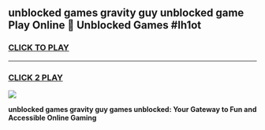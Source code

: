 
## unblocked games gravity guy unblocked game Play Online 👋 Unblocked Games #lh1ot
<h3>
<a href="https://premium.freeplayer.one?title=unblocked_games_gravity_guy&ref=21F">CLICK TO PLAY</a></h3>
<hr>

<h3>
<a href="https://premium.freeplayer.one?title=unblocked_games_gravity_guy&ref=21F">CLICK 2 PLAY</a>
  
</h3>

<a href="https://premium.freeplayer.one?title=unblocked_games_gravity_guy&ref=21F/"><img src="https://clearcache.store/games.png"></a>


**unblocked games gravity guy games unblocked: Your Gateway to Fun and Accessible Online Gaming**
